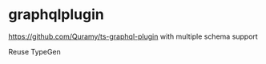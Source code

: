 # graphqlplugin 

https://github.com/Quramy/ts-graphql-plugin with multiple schema support 

Reuse TypeGen 


